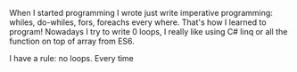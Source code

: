 When I started programming I wrote just write imperative programming: whiles, do-whiles, fors, foreachs every where. That's how I learned to program! Nowadays I try to write 0 loops, I really like using C# linq or all the function on top of array from ES6.

I have a rule: no loops. Every time 